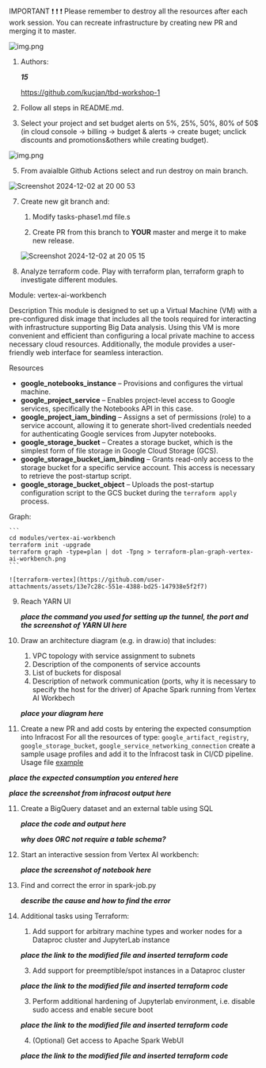 IMPORTANT ❗ ❗ ❗ Please remember to destroy all the resources after each work session. You can recreate infrastructure by creating new PR and merging it to master.
  
![img.png](doc/figures/destroy.png)

1. Authors:

   ***15***

   https://github.com/kucjan/tbd-workshop-1
   
2. Follow all steps in README.md.

3. Select your project and set budget alerts on 5%, 25%, 50%, 80% of 50$ (in cloud console -> billing -> budget & alerts -> create buget; unclick discounts and promotions&others while creating budget).

  ![img.png](doc/figures/discounts.png)

5. From avaialble Github Actions select and run destroy on main branch.

![Screenshot 2024-12-02 at 20 00 53](https://github.com/user-attachments/assets/c36967fe-7f0a-4188-a62c-58a0059da6e8)
   
7. Create new git branch and:
    1. Modify tasks-phase1.md file.s
    
    2. Create PR from this branch to **YOUR** master and merge it to make new release. 
    
    ![Screenshot 2024-12-02 at 20 05 15](https://github.com/user-attachments/assets/779f81bf-0cc4-4813-aec4-8256ff5395ee)



8. Analyze terraform code. Play with terraform plan, terraform graph to investigate different modules.
  
  Module: vertex-ai-workbench
  
  Description
  This module is designed to set up a Virtual Machine (VM) with a pre-configured disk image that includes all the tools required for interacting with infrastructure supporting Big Data analysis. Using this VM is more convenient and efficient than configuring a local private machine to access necessary cloud resources. Additionally, the module provides a user-friendly web interface for seamless interaction.
  
  Resources
  
  - **google_notebooks_instance** – Provisions and configures the virtual machine.  
  - **google_project_service** – Enables project-level access to Google services, specifically the Notebooks API in this case.  
  - **google_project_iam_binding** – Assigns a set of permissions (role) to a service account, allowing it to generate short-lived credentials needed for authenticating Google services from Jupyter notebooks.  
  - **google_storage_bucket** – Creates a storage bucket, which is the simplest form of file storage in Google Cloud Storage (GCS).  
  - **google_storage_bucket_iam_binding** – Grants read-only access to the storage bucket for a specific service account. This access is necessary to retrieve the post-startup script.  
  - **google_storage_bucket_object** – Uploads the post-startup configuration script to the GCS bucket during the `terraform apply` process.


   Graph:

    ```
    cd modules/vertex-ai-workbench
    terraform init -upgrade
    terraform graph -type=plan | dot -Tpng > terraform-plan-graph-vertex-ai-workbench.png
    ```

    ![terraform-vertex](https://github.com/user-attachments/assets/13e7c28c-551e-4388-bd25-147938e5f2f7)

   
9. Reach YARN UI
   
   ***place the command you used for setting up the tunnel, the port and the screenshot of YARN UI here***
   
10. Draw an architecture diagram (e.g. in draw.io) that includes:
    1. VPC topology with service assignment to subnets
    2. Description of the components of service accounts
    3. List of buckets for disposal
    4. Description of network communication (ports, why it is necessary to specify the host for the driver) of Apache Spark running from Vertex AI Workbech
  
    ***place your diagram here***

11. Create a new PR and add costs by entering the expected consumption into Infracost
For all the resources of type: `google_artifact_registry`, `google_storage_bucket`, `google_service_networking_connection`
create a sample usage profiles and add it to the Infracost task in CI/CD pipeline. Usage file [example](https://github.com/infracost/infracost/blob/master/infracost-usage-example.yml) 

   ***place the expected consumption you entered here***

   ***place the screenshot from infracost output here***

11. Create a BigQuery dataset and an external table using SQL
    
    ***place the code and output here***
   
    ***why does ORC not require a table schema?***

  
12. Start an interactive session from Vertex AI workbench:

    ***place the screenshot of notebook here***
   
13. Find and correct the error in spark-job.py

    ***describe the cause and how to find the error***

14. Additional tasks using Terraform:

    1. Add support for arbitrary machine types and worker nodes for a Dataproc cluster and JupyterLab instance

    ***place the link to the modified file and inserted terraform code***
    
    3. Add support for preemptible/spot instances in a Dataproc cluster

    ***place the link to the modified file and inserted terraform code***
    
    3. Perform additional hardening of Jupyterlab environment, i.e. disable sudo access and enable secure boot
    
    ***place the link to the modified file and inserted terraform code***

    4. (Optional) Get access to Apache Spark WebUI

    ***place the link to the modified file and inserted terraform code***
